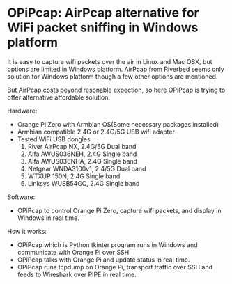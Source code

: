 # OPiPcap: AirPcap alternative for WiFi packet sniffing in Windows platform

It is easy to capture wifi packets over the air in Linux and Mac OSX, but options are limited in Windows platform.
AirPcap from Riverbed seems only solution for Windows platform though a few other options are mentioned. 

But AirPcap costs beyond resonable expection, so here OPiPcap is trying to offer alternative affordable solution.

Hardware: 
 - Orange Pi Zero with Armbian OS(Some necessary packages installed)
 - Armbian compatible 2.4G or 2.4G/5G USB wifi adapter
 - Tested WiFi USB dongles
   1. River AirPcap NX, 2.4G/5G Dual band
   2. Alfa AWUS036NEH, 2.4G Single band
   3. Alfa AWUS036NHA, 2.4G Single band
   4. Netgear WNDA3100v1, 2.4/5G Dual band
   5. WTXUP 150N, 2.4G Single band
   6. Linksys WUSB54GC, 2.4G Single band
   
Software:
 - OPiPcap to control Orange Pi Zero, capture wifi packets, and display in Windows in real time.

How it works:
  - OPiPcap which is Python tkinter program runs in Windows and communicate with Orange Pi over SSH
  - OPiPcap talks with Orange Pi and update status in real time.
  - OPiPcap runs tcpdump on Orange Pi, transport traffic over SSH and feeds to Wireshark over PIPE in real time.
  
